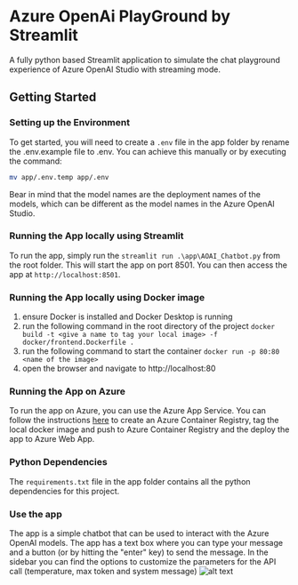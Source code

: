 # Azure OpenAi PlayGround by Streamlit

A fully python based Streamlit application to simulate the chat playground experience of Azure OpenAI Studio with streaming mode.

## Getting Started

### Setting up the Environment

To get started, you will need to create a `.env` file in the app folder by rename the .env.example file to .env. You can achieve this manually or by executing the command:
```sh
mv app/.env.temp app/.env
```
Bear in mind that the model names are the deployment names of the models, which can be different as the model names in the Azure OpenAI Studio.
### Running the App locally using Streamlit

To run the app, simply run the `streamlit run .\app\AOAI_Chatbot.py` from the root folder.  This will start the app on port 8501.  You can then access the app at `http://localhost:8501`. 

### Running the App locally using Docker image

1. ensure Docker is installed and Docker Desktop is running
2. run the following command in the root directory of the project
```docker build -t <give a name to tag your local image> -f docker/frontend.Dockerfile .```
3. run the following command to start the container
```docker run -p 80:80 <name of the image>```
4. open the browser and navigate to http://localhost:80

### Running the App on Azure

To run the app on Azure, you can use the Azure App Service.  You can follow the instructions [here](https://learn.microsoft.com/en-us/azure/app-service/quickstart-custom-container?tabs=dotnet&pivots=container-linux-azure-portal) to create an Azure Container Registry, tag the local docker image and push to Azure Container Registry and  the deploy the app to Azure Web App.

### Python Dependencies

The `requirements.txt` file in the app folder contains all the python dependencies for this project. 

### Use the app

The app is a simple chatbot that can be used to interact with the Azure OpenAI models. The app has a text box where you can type your message and a button (or by hitting the "enter" key) to send the message. In the sidebar you can find the options to customize the parameters for the API call (temperature, max token and system message) 
![alt text](app_screenshot.png)